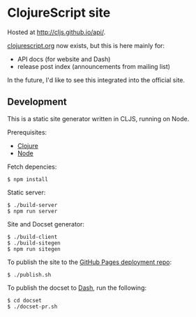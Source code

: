 # ClojureScript site

Hosted at <http://cljs.github.io/api/>.

[clojurescript.org](https://clojurescript.org/) now exists, but this is here mainly for:
- API docs (for website and Dash)
- release post index (announcements from mailing list)

In the future, I'd like to see this integrated into the official site.

## Development

This is a static site generator written in CLJS, running on Node.

Prerequisites:

- [Clojure](https://clojure.org/guides/getting_started)
- [Node](https://nodejs.org/)

Fetch depencies:

```
$ npm install
```

Static server:

```
$ ./build-server
$ npm run server
```

Site and Docset generator:

```
$ ./build-client
$ ./build-sitegen
$ npm run sitegen
```

To publish the site to the [GitHub Pages deployment repo](https://github.com/cljs/cljs.github.io):

```
$ ./publish.sh
```

To publish the docset to [Dash], run the following:

```
$ cd docset
$ ./docset-pr.sh
```

[Dash]:https://kapeli.com/dash

